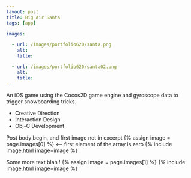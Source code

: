```yaml
---
layout: post
title: Big Air Santa
tags: [app]

images:

  - url: /images/portfolio620/santa.png
    alt: 
    title: 

  - url: /images/portfolio620/santa02.png
    alt: 
    title: 
---
```


An iOS game using the Cocos2D game engine and gyroscope data to trigger snowboarding tricks.

- Creative Direction
- Interaction Design
- Obj-C Development

Post body begin, and first image not in excerpt
{% assign image = page.images[0] %} <-- first element of the array is zero
{% include image.html image=image %}

Some more text blah !
{% assign image = page.images[1] %}
{% include image.html image=image %}